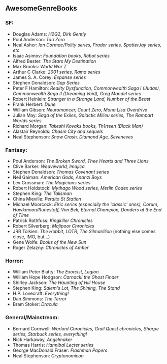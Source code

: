 ## AwesomeGenreBooks
### SF:
* Douglas Adams: *H2G2, Dirk Gently*
* Poul Anderson: *Tau Zero*
* Neal Asher: *Ian Cormac/Polity series, Prador series, SpatterJay series, etc*
* Isaac Asimov: *Foundation books, Robot series*
* Alfred Bester: *The Stars My Destination*
* Max Brooks: *World War Z*
* Arthur C Clarke: *2001 series, Rama series*
* James S. A. Corey: *Expanse series*
* Stephen Donaldson:  *Gap Series*
* Peter F Hamilton: *Reailty Dysfunction, Commonwealth Saga I (Judas), Commonwealth Saga II (Dreaming Void), Greg Mandel series*
* Robert Heinlein: *Stranger in a Strange Land, Number of the Beast*
* Frank Herbert: *Dune*
* William Gibson: *Neuromancer, Count Zero, Mona Lisa Overdrive*
* Julian May: *Saga of the Exiles, Galactic Milieu series, The Rampart Worlds series*
* Richard Morgan: *Takeshi Kovaks books,  Th1rteen (Black Man)*
* Alastair Reynolds: *Chasm City and sequels*
* Neal Stephenson: *Snow Crash, Diamond Age, Seveneves*

### Fantasy:
* Poul Anderson: *The Broken Sword, Thee Hearts and Three Lions*
* Clive Barker: *Weaveworld, Imajica*
* Stephen Donaldson: *Thomas Covenant series*
* Neil Gaiman: *American Gods, Ananzi Boys*
* Lev Grossman: *The Magicians series*
* Robert Holdstock: *Mythago Wood series, Merlin Codex series*
* Stephen King: *The Talisman*
* China Mieville: *Perdito St Station*
* Michael Moorcock: *Elric series (especially the 'classic' ones), Corum, Hawkmoon/Runestaff, Von Bek, Eternal Champion, Danders at the End of Time*
* Patrick Rothfuss: *Kingkiller Chronicles*
* Robert Silverberg: *Majipoor Chronicles*
* JRR Tolkien: *The Hobbit, LOTR, The Silmarillion* (nothing else comes close, IMO, but...)
* Gene Wolfe: *Books of the New Sun*
* Roger Zelazny: *Chronicles of Amber*

### Horror:
* William Peter Blatty: *The Exorcist, Legion*
* William Hope Hodgson: *Carnacki the Ghost Finder*
* Shirley Jackson: *The Haunting of Hill House*
* Stephen King: *Salem's Lot, The Shining, The Stand*
* H.P. Lovecraft: *Everything!*
* Dan Simmons: *The Terror*
* Bram Stoker: *Dracula*

### General/Mainstream:
* Bernard Cornwell: *Warlord Chronicles, Grail Quest chronicles, Sharpe series, Starbuck series, everything!*
* Nick Harkaway, *Angelmaker*
* Thomas Harris: *Hannibal Lecter series*
* George MacDonald Fraser: *Flashman Papers*
* Neal Stephenson: *Cryptonomicon*